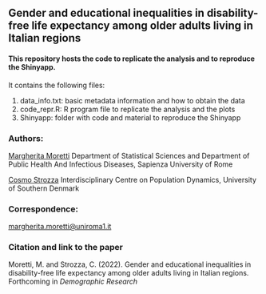 <h2><b>Gender and educational inequalities in disability-free life expectancy among older adults living in Italian regions</b></h2>

<h4>This repository hosts the code to replicate the analysis and to reproduce the Shinyapp.</h4>

It contains the following files:

<ol>
  <li>data_info.txt: basic metadata information and how to obtain the data</li>
  <li>code_repr.R: R program file to replicate the analysis and the plots</li>
  <li>Shinyapp: folder with code and material to reproduce the Shinyapp</li>
</ol>

 


<h3>Authors:</h3>
<a href="https://phd.uniroma1.it/web/MARGHERITA-MORETTI_nP1723038_IT.aspx">Margherita Moretti</a>
<a href="https://twitter.com/MorettiMarg"></a> Department of Statistical Sciences and Department of Public Health And Infectious Diseases, Sapienza University of Rome &nbsp;&nbsp;  


<a href="https://www.sdu.dk/en/forskning/forskningsenheder/samf/cpop/about_the_centre/our_people/cpop_dem/cosmo_strozza">Cosmo Strozza</a>
<a href="https://twitter.com/CosmoStrozza"></a> Interdisciplinary Centre on Population Dynamics, University of Southern Denmark &nbsp;&nbsp;  


<h3>Correspondence:</h3>
<p><a href="mailto:margherita.moretti@uniroma1.it">margherita.moretti@uniroma1.it</a></p>


<h3>Citation and link to the paper</h3>
Moretti, M. and Strozza, C. (2022). Gender and educational inequalities in disability-free life expectancy among older adults living in Italian regions.  Forthcoming in <i>Demographic Research</i>

